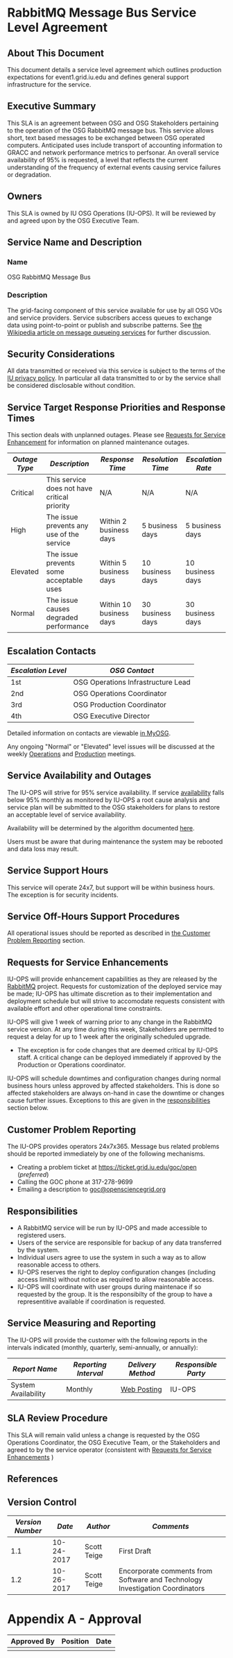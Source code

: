 # RabbitMQ Message Bus Service Level Agreement

## About This Document
This document details a service level agreement which outlines production expectations for event1.grid.iu.edu and defines general support infrastructure for the service.



## Executive Summary
This SLA is an agreement between OSG and OSG Stakeholders pertaining to the operation of the OSG RabbitMQ message bus.
This service allows short, text based messages to be exchanged between OSG operated computers. Anticipated uses include 
transport of accounting information to GRACC and network performance metrics to perfsonar. An overall service availability
of 95% is requested, a level that reflects the current understanding of the frequency of external events causing service failures or degradation.

## Owners
This SLA is owned by IU OSG Operations (IU-OPS). It will be reviewed by and agreed upon by the OSG Executive Team.

## Service Name and Description
### Name
OSG RabbitMQ Message Bus

### Description
The grid-facing component of this service available for use by all OSG VOs and service providers.
Service subscribers access queues to exchange data using point-to-point or publish and subscribe patterns.
See [the Wikipedia article on message queueing services](https://en.wikipedia.org/wiki/Message_queuing_service) for further discussion.

## Security Considerations
All data transmitted or received via this service 
is subject to the terms of the
[IU privacy policy](https://github.com/opensciencegrid/operations/blob/master/docs/privacy.md).
In particular all data transmitted to or by the service shall be considered disclosable without condition.

## Service Target Response Priorities and Response Times

This section deals with unplanned outages. Please see [Requests for Service Enhancement](#requests-for-service-enhancements) for information on planned maintenance outages.


| *Outage Type* | *Description* | *Response Time*  | *Resolution Time* | *Escalation Rate*  |
| -------- | -------------------------------------------- | ----------------------- | ---------------- | ---------------- |
| Critical | This service does not have critical priority | N/A                     | N/A              | N/A  |
| High     | The issue prevents any use of the service    | Within 2 business days  | 5 business days  | 5 business days  |
| Elevated | The issue prevents some acceptable uses      | Within 5 business days  | 10 business days | 10 business days |
| Normal   | The issue causes degraded performance        | Within 10 business days | 30 business days | 30 business days |

## Escalation Contacts

| *Escalation Level* | *OSG Contact* |
| ------------------ | ------------- |
| 1st | OSG Operations Infrastructure Lead |
| 2nd | OSG Operations Coordinator |
| 3rd | OSG Production Coordinator |
| 4th | OSG Executive Director |

Detailed information on contacts are viewable [in MyOSG](https://oim.grid.iu.edu/oim/resourceedit?id=906).

Any ongoing "Normal" or "Elevated" level issues will be discussed at the weekly [Operations](https://github.com/opensciencegrid/operations/tree/master/docs/WeeklyMinutes) and [Production](https://github.com/opensciencegrid/production/tree/master/docs/WeeklyMinutes) meetings.

## Service Availability and Outages
The IU-OPS will strive for 95% service availability. If service [availability](http://monitor.grid.iu.edu/availability/avail_month_overview.html) 
falls below 95% monthly as monitored by IU-OPS a root cause analysis and service plan will be submitted to the OSG stakeholders for plans to restore an acceptable level of service availability.

Availability will be determined by the algorithm documented [here](http://monitor.grid.iu.edu/availability/status/event1/status_stamp.sh).

Users must be aware that during maintenance the system may be rebooted and data loss may result.

## Service Support Hours
This service will operate 24x7, but support will be within business hours. The exception is for security incidents.

## Service Off-Hours Support Procedures
All operational issues should be reported as described in [the Customer Problem Reporting](#customer-problem-reporting) section.

## Requests for Service Enhancements
IU-OPS will provide enhancement capabilities as they are released by the [RabbitMQ](https://www.rabbitmq.com/) project. Requests for customization of the deployed service may be made; IU-OPS has ultimate discretion as to their implementation and deployment schedule but will strive to accomodate requests consistent with available effort and other operational time constraints.

IU-OPS will give 1 week of warning prior to any change in the RabbitMQ service version. At any time during this week, Stakeholders are permitted to request a delay for up to 1 week after the originally scheduled upgrade.

   * The exception is for code changes that are deemed critical by IU-OPS staff.
   A critical change can be deployed immediately if approved by the Production or Operations coordinator.
  
IU-OPS will schedule downtimes and configuration changes during normal business hours unless approved by affected stakeholders. This is done so affected stakeholders are always on-hand in case the downtime or changes cause further issues. Exceptions to this are given in the [responsibilities](#Responsibilities) section below.

## Customer Problem Reporting
The IU-OPS provides operators 24x7x365. Message bus related problems should be reported immediately by one of the following mechanisms.

   * Creating a problem ticket at https://ticket.grid.iu.edu/goc/open (*preferred*)
   * Calling the GOC phone at 317-278-9699
   * Emailing a description to goc@opensciencegrid.org

## Responsibilities

   * A RabbitMQ service will be run by IU-OPS and made accessible to registered users.
   * Users of the service are responsible for backup of any data transferred by the system.
   * Individual users agree to use the system in such a way as to allow reasonable access to others.
   * IU-OPS reserves the right to deploy configuration changes (including access limits) without notice as required to allow reasonable access.
   * IU-OPS will coordinate with user groups during maintenace if so requested by the group. It is the responsibilty of the group to have a representitive available if coordination is requested.

## Service Measuring and Reporting
The IU-OPS will provide the customer with the following reports in the intervals indicated (monthly, quarterly, semi-annually, or annually):

| *Report Name* | *Reporting Interval* | *Delivery Method* | *Responsible Party* |
| ------------- | -------------------- | ----------------- | ------------------- |
| System Availability | Monthly | [Web Posting](http://monitor.grid.iu.edu/availability/avail_month_overview.html) | IU-OPS |

## SLA Review Procedure

This SLA will remain valid unless a change is requested by the OSG Operations Coordinator, the OSG Executive Team, or the Stakeholders and agreed to by the service operator (consistent with [Requests for Service Enhancements](#requests-for-service-enhancements) )

## References

## Version Control
| *Version Number* | *Date* | *Author* | *Comments* |
| ---------------- | ------ | -------- | ------------------- |
| 1.1 | 10-24-2017 | Scott Teige | First Draft |
| 1.2 | 10-26-2017 | Scott Teige | Encorporate comments from Software and Technology Investigation Coordinators|



# Appendix A - Approval
| Approved By | Position | Date |
| ----------- | -------- | ---- |
| | | |
